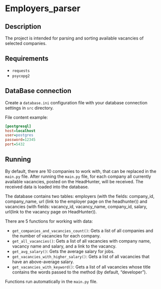 # Employers_parser

## Description
The project is intended for parsing and sorting available vacancies of selected companies.

## Requirements
- `requests`
- `psycopg2`

## DataBase connection
Create a `database.ini` configuration file with your database connection settings in `src` directory.

File content example:
```ini
[postgresql]
host=localhost
user=postgres
password=12345
port=5432
```

## Running
By default, there are 10 companies to work with, that can be replaced in the `main.py` file. After running the `main.py` file, for each company all currently available vacancies, posted on the HeadHunter, will be received. The received data is loaded into the database.

The database contains two tables: employers (with the fields: company_id, company_name, url (link to the employer page on the headhunter)) and vacancies (with fields: vacancy_id, vacancy_name, company_id, salary, url(link to the vacancy page on HeadHunter)).

There are 5 functions for working with data:
- `get_companies_and_vacancies_count()`: Gets a list of all companies and the number of vacancies for each company.
- `get_all_vacancies()`: Gets a list of all vacancies with company name, vacancy name and salary, and a link to the vacancy.
- `get_avg_salary()`: Gets the average salary for jobs.
- `get_vacancies_with_higher_salary()`: Gets a list of all vacancies that have an above-average salary.
- `get_vacancies_with_keyword()`: Gets a list of all vacancies whose title contains the words passed to the method (by default, “developer”).

Functions run automatically in the `main.py` file.